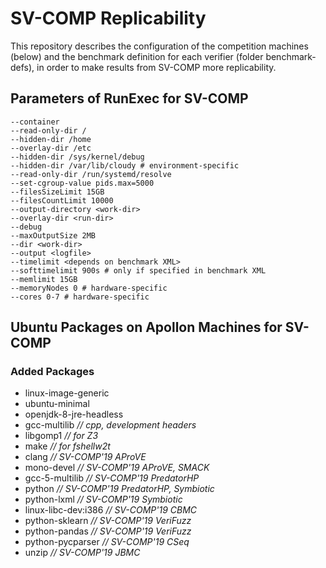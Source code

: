 # SV-COMP Replicability
This repository describes the configuration of the competition machines (below)
and the benchmark definition for each verifier (folder benchmark-defs),
in order to make results from SV-COMP more replicability.

## Parameters of RunExec for SV-COMP
```
--container
--read-only-dir /
--hidden-dir /home
--overlay-dir /etc
--hidden-dir /sys/kernel/debug
--hidden-dir /var/lib/cloudy # environment-specific
--read-only-dir /run/systemd/resolve
--set-cgroup-value pids.max=5000
--filesSizeLimit 15GB
--filesCountLimit 10000
--output-directory <work-dir>
--overlay-dir <run-dir>
--debug
--maxOutputSize 2MB
--dir <work-dir>
--output <logfile>
--timelimit <depends on benchmark XML>
--softtimelimit 900s # only if specified in benchmark XML
--memlimit 15GB
--memoryNodes 0 # hardware-specific
--cores 0-7 # hardware-specific
```

## Ubuntu Packages on Apollon Machines for SV-COMP

### Added Packages
- linux-image-generic
- ubuntu-minimal
- openjdk-8-jre-headless
- gcc-multilib *// cpp, development headers*
- libgomp1 *// for Z3*
- make *// for fshellw2t*
- clang *// SV-COMP'19 AProVE*
- mono-devel *// SV-COMP'19 AProVE, SMACK*
- gcc-5-multilib *// SV-COMP'19 PredatorHP*
- python *// SV-COMP'19 PredatorHP, Symbiotic*
- python-lxml *// SV-COMP'19 Symbiotic*
- linux-libc-dev:i386 *// SV-COMP'19 CBMC*
- python-sklearn *// SV-COMP'19 VeriFuzz*
- python-pandas *// SV-COMP'19 VeriFuzz*
- python-pycparser *// SV-COMP'19 CSeq*
- unzip *// SV-COMP'19 JBMC*

